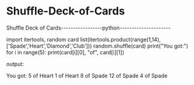 # Shuffle-Deck-of-Cards
Shuffle Deck of Cards-----------------python---------------------

import itertools, random
card list(itertools.product(range(1,14),['Spade','Heart','Diamond','Club']))
random.shuffle(card)
print("You got:")
for i in range(5):
   print(card[i][0], "of", card[i][1])

  output:
  
  You got:
5 of Heart
1 of Heart
8 of Spade
12 of Spade
4 of Spade


